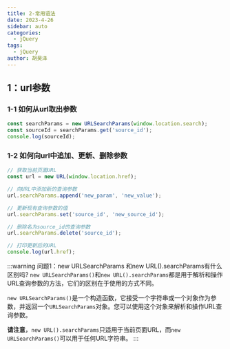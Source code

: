 ```yaml
---
title: 2-常用语法
date: 2023-4-26
sidebar: auto
categories:
  - jQuery
tags:
  - jQuery
author: 胡昊泽
---
```


## 1：url参数
### 1-1 如何从url取出参数
```javascript
const searchParams = new URLSearchParams(window.location.search); 
const sourceId = searchParams.get('source_id'); 
console.log(sourceId);
```

### 1-2 如何向url中追加、更新、删除参数
```javascript
// 获取当前页面URL
const url = new URL(window.location.href);

// 向URL中添加新的查询参数
url.searchParams.append('new_param', 'new_value');

// 更新现有查询参数的值
url.searchParams.set('source_id', 'new_source_id');

// 删除名为source_id的查询参数
url.searchParams.delete('source_id');

// 打印更新后的URL
console.log(url.href);
```

:::warning  问题1：new URLSearchParams  和new URL().searchParams有什么区别吗?
`new URLSearchParams()`和`new URL().searchParams`都是用于解析和操作URL查询参数的方法，它们的区别在于使用的方式不同。

`new URLSearchParams()`是一个构造函数，它接受一个字符串或一个对象作为参数，并返回一个`URLSearchParams`对象。您可以使用这个对象来解析和操作URL查询参数。

**请注意**，`new URL().searchParams`只适用于当前页面URL，而`new URLSearchParams()`可以用于任何URL字符串。
:::